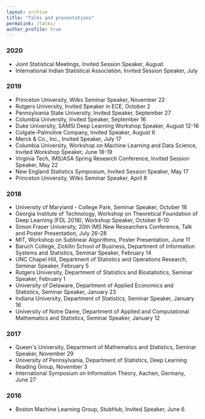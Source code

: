```yaml
---
layout: archive
title: "Talks and presentations"
permalink: /talks/
author_profile: true
---
```


### 2020
* Joint Statistical Meetings, Invited Session Speaker, August
* International Indian Statistical Association, Invited Session Speaker, July

### 2019
* Princeton University, Wilks Seminar Speaker, November 22
* Rutgers University, Invited Speaker in ECE, October 2
* Pennsylvania State University, Invited Speaker, September 27
* Columbia University, Invited Speaker, September 16
* Duke University, SAMSI Deep Learning Workshop Speaker, August 12-16
* Colgate-Palmolive Company, Invited Speaker, August 6
* Merck & Co., Inc., Invited Speaker, July 17
* Columbia University, Workshop on Machine Learning and Data Science, Invited Workshop Speaker, June 18-19
* Virginia Tech, IMS/ASA Spring Research Conference, Invited Session Speaker, May 22
* New England Statistics Symposium, Invited Session Speaker, May 17
* Princeton University, Wilks Seminar Speaker, April 8

### 2018
* University of Maryland - College Park, Seminar Speaker, October 16
* Georgia Institute of Technology, Workshop on Theoretical Foundation of Deep Learning (FDL 2018), Workshop Speaker, October 8-10
* Simon Fraser University, 20th IMS New Researchers Conference, Talk and Poster Presentation, July 26-28
* MIT, Workshop on Sublinear Algorithms, Poster Presentation, June 11
* Baruch College, Zickilin School of Business, Department of Information Systems and Statistics, Seminar Speaker, February 14
* UNC Chapel Hill, Department of Statistics and Operations Research, Seminar Speaker, February 5
* Rutgers University, Department of Statistics and Biostatistics, Seminar Speaker, February 1
* University of Delaware, Department of Applied Economics and Statistics, Seminar Speaker, January 23
* Indiana University, Department of Statistics, Seminar Speaker, January 16
* University of Notre Dame, Department of Applied and Computational Mathematics and Statistics, Seminar Speaker, January 12

### 2017
* Queen's University, Department of Mathematics and Statistics, Seminar Speaker, November 29
* University of Pennsylvania, Department of Statistics, Deep Learning Reading Group, November 3
* International Symposium on Information Theory, Aachen, Germany, June 27

### 2016
* Boston Machine Learning Group, StubHub, Invited Speaker, June 6
